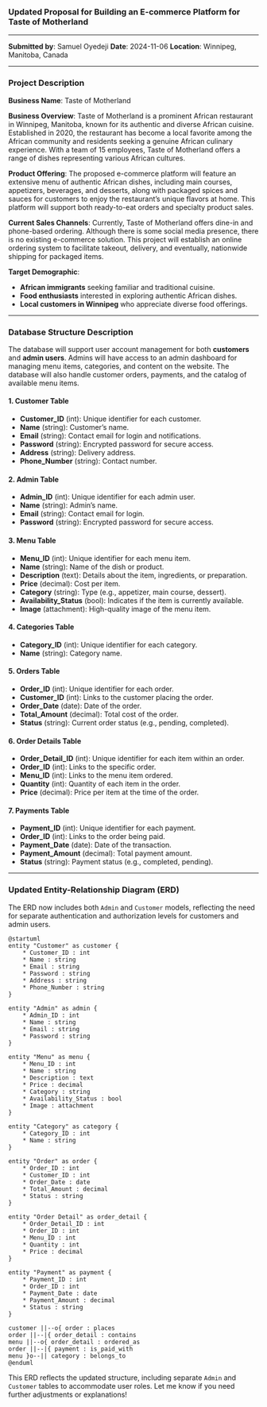 ### Updated Proposal for Building an E-commerce Platform for Taste of Motherland

---

**Submitted by**: Samuel Oyedeji
**Date**: 2024-11-06
**Location**: Winnipeg, Manitoba, Canada

---

### Project Description

**Business Name**: Taste of Motherland

**Business Overview**:
Taste of Motherland is a prominent African restaurant in Winnipeg, Manitoba, known for its authentic and diverse African cuisine. Established in 2020, the restaurant has become a local favorite among the African community and residents seeking a genuine African culinary experience. With a team of 15 employees, Taste of Motherland offers a range of dishes representing various African cultures.

**Product Offering**:
The proposed e-commerce platform will feature an extensive menu of authentic African dishes, including main courses, appetizers, beverages, and desserts, along with packaged spices and sauces for customers to enjoy the restaurant’s unique flavors at home. This platform will support both ready-to-eat orders and specialty product sales.

**Current Sales Channels**:
Currently, Taste of Motherland offers dine-in and phone-based ordering. Although there is some social media presence, there is no existing e-commerce solution. This project will establish an online ordering system to facilitate takeout, delivery, and eventually, nationwide shipping for packaged items.

**Target Demographic**:
- **African immigrants** seeking familiar and traditional cuisine.
- **Food enthusiasts** interested in exploring authentic African dishes.
- **Local customers in Winnipeg** who appreciate diverse food offerings.

---

### Database Structure Description

The database will support user account management for both **customers** and **admin users**. Admins will have access to an admin dashboard for managing menu items, categories, and content on the website. The database will also handle customer orders, payments, and the catalog of available menu items.

#### 1. **Customer Table**
   - **Customer_ID** (int): Unique identifier for each customer.
   - **Name** (string): Customer’s name.
   - **Email** (string): Contact email for login and notifications.
   - **Password** (string): Encrypted password for secure access.
   - **Address** (string): Delivery address.
   - **Phone_Number** (string): Contact number.

#### 2. **Admin Table**
   - **Admin_ID** (int): Unique identifier for each admin user.
   - **Name** (string): Admin’s name.
   - **Email** (string): Contact email for login.
   - **Password** (string): Encrypted password for secure access.

#### 3. **Menu Table**
   - **Menu_ID** (int): Unique identifier for each menu item.
   - **Name** (string): Name of the dish or product.
   - **Description** (text): Details about the item, ingredients, or preparation.
   - **Price** (decimal): Cost per item.
   - **Category** (string): Type (e.g., appetizer, main course, dessert).
   - **Availability_Status** (bool): Indicates if the item is currently available.
   - **Image** (attachment): High-quality image of the menu item.

#### 4. **Categories Table**
   - **Category_ID** (int): Unique identifier for each category.
   - **Name** (string): Category name.

#### 5. **Orders Table**
   - **Order_ID** (int): Unique identifier for each order.
   - **Customer_ID** (int): Links to the customer placing the order.
   - **Order_Date** (date): Date of the order.
   - **Total_Amount** (decimal): Total cost of the order.
   - **Status** (string): Current order status (e.g., pending, completed).

#### 6. **Order Details Table**
   - **Order_Detail_ID** (int): Unique identifier for each item within an order.
   - **Order_ID** (int): Links to the specific order.
   - **Menu_ID** (int): Links to the menu item ordered.
   - **Quantity** (int): Quantity of each item in the order.
   - **Price** (decimal): Price per item at the time of the order.

#### 7. **Payments Table**
   - **Payment_ID** (int): Unique identifier for each payment.
   - **Order_ID** (int): Links to the order being paid.
   - **Payment_Date** (date): Date of the transaction.
   - **Payment_Amount** (decimal): Total payment amount.
   - **Status** (string): Payment status (e.g., completed, pending).

---

### Updated Entity-Relationship Diagram (ERD)

The ERD now includes both `Admin` and `Customer` models, reflecting the need for separate authentication and authorization levels for customers and admin users.

```plantuml
@startuml
entity "Customer" as customer {
    * Customer_ID : int
    * Name : string
    * Email : string
    * Password : string
    * Address : string
    * Phone_Number : string
}

entity "Admin" as admin {
    * Admin_ID : int
    * Name : string
    * Email : string
    * Password : string
}

entity "Menu" as menu {
    * Menu_ID : int
    * Name : string
    * Description : text
    * Price : decimal
    * Category : string
    * Availability_Status : bool
    * Image : attachment
}

entity "Category" as category {
    * Category_ID : int
    * Name : string
}

entity "Order" as order {
    * Order_ID : int
    * Customer_ID : int
    * Order_Date : date
    * Total_Amount : decimal
    * Status : string
}

entity "Order Detail" as order_detail {
    * Order_Detail_ID : int
    * Order_ID : int
    * Menu_ID : int
    * Quantity : int
    * Price : decimal
}

entity "Payment" as payment {
    * Payment_ID : int
    * Order_ID : int
    * Payment_Date : date
    * Payment_Amount : decimal
    * Status : string
}

customer ||--o{ order : places
order ||--|{ order_detail : contains
menu ||--o{ order_detail : ordered_as
order ||--|{ payment : is_paid_with
menu }o--|| category : belongs_to
@enduml
```

This ERD reflects the updated structure, including separate `Admin` and `Customer` tables to accommodate user roles. Let me know if you need further adjustments or explanations!
